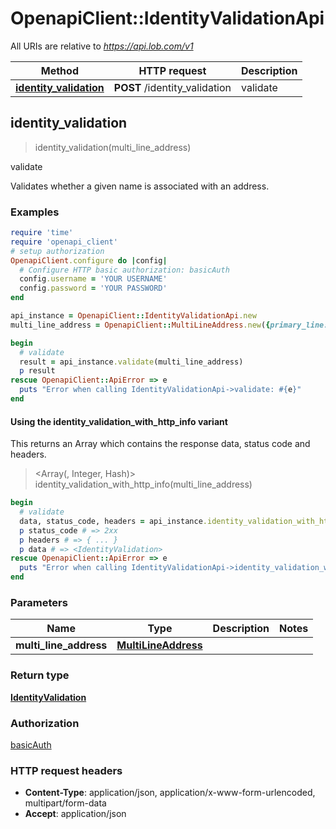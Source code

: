 # OpenapiClient::IdentityValidationApi

All URIs are relative to *https://api.lob.com/v1*

| Method | HTTP request | Description |
| ------ | ------------ | ----------- |
| [**identity_validation**](IdentityValidationApi.md#identity_validation) | **POST** /identity_validation | validate |


## identity_validation

> <IdentityValidation> identity_validation(multi_line_address)

validate

Validates whether a given name is associated with an address.

### Examples

```ruby
require 'time'
require 'openapi_client'
# setup authorization
OpenapiClient.configure do |config|
  # Configure HTTP basic authorization: basicAuth
  config.username = 'YOUR USERNAME'
  config.password = 'YOUR PASSWORD'
end

api_instance = OpenapiClient::IdentityValidationApi.new
multi_line_address = OpenapiClient::MultiLineAddress.new({primary_line: 'primary_line_example'}) # MultiLineAddress | 

begin
  # validate
  result = api_instance.validate(multi_line_address)
  p result
rescue OpenapiClient::ApiError => e
  puts "Error when calling IdentityValidationApi->validate: #{e}"
end
```

#### Using the identity_validation_with_http_info variant

This returns an Array which contains the response data, status code and headers.

> <Array(<IdentityValidation>, Integer, Hash)> identity_validation_with_http_info(multi_line_address)

```ruby
begin
  # validate
  data, status_code, headers = api_instance.identity_validation_with_http_info(multi_line_address)
  p status_code # => 2xx
  p headers # => { ... }
  p data # => <IdentityValidation>
rescue OpenapiClient::ApiError => e
  puts "Error when calling IdentityValidationApi->identity_validation_with_http_info: #{e}"
end
```

### Parameters

| Name | Type | Description | Notes |
| ---- | ---- | ----------- | ----- |
| **multi_line_address** | [**MultiLineAddress**](MultiLineAddress.md) |  |  |

### Return type

[**IdentityValidation**](IdentityValidation.md)

### Authorization

[basicAuth](../README.md#basicAuth)

### HTTP request headers

- **Content-Type**: application/json, application/x-www-form-urlencoded, multipart/form-data
- **Accept**: application/json

